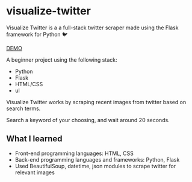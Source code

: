 # visualize-twitter
Visualize Twitter is a a full-stack twitter scraper made using the Flask framework for Python 🐦</h4>

[DEMO](https://visual-twitter.herokuapp.com/)

A beginner project using the following stack:
* Python
* Flask
* HTML/CSS
* ul
		
Visualize Twitter works by scraping recent images from twitter based on search terms.
	
Search a keyword of your choosing, and wait around 20 seconds. 

## What I learned
* Front-end programming languages: HTML, CSS
* Back-end programming languages and frameworks: Python, Flask
* Used BeautifulSoup, datetime, json modules to scrape twitter for relevant images	


